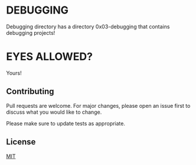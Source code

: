 # DEBUGGING

Debugging directory has a directory 0x03-debugging that contains debugging projects!

# EYES ALLOWED?

Yours!
## Contributing
Pull requests are welcome. For major changes, please open an issue first to discuss what you would like to change.

Please make sure to update tests as appropriate.

## License
[MIT](https://choosealicense.com/licenses/mit/)
